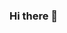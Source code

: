 ### Hi there 👋

<!--
**z-madi/z-madi** is a ✨ _special_ ✨ repository because its `README.md` (this file) appears on your GitHub profile.

Here are some ideas to get you started:

- 🔭 I’m currently working on MSSP
- 🌱 I’m currently learning CKAD
- 👯 I’m looking to collaborate on ...
- 💬 Ask me about ELK
- 📫 How to reach me: [github](https://github.com/z-madi)
- 😄 Pronouns: he/him
- ⚡ Fun fact: ...
-->
